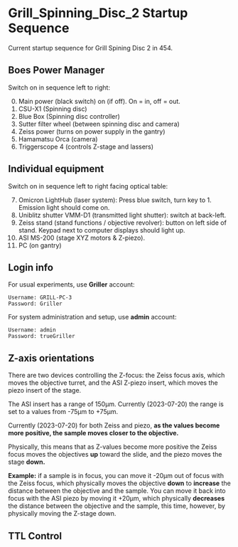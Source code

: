 # Grill_Spinning_Disc_2 Startup Sequence
 
 Current startup sequence for Grill Spining Disc 2 in 454.

## Boes Power Manager ##

Switch on in sequence left to right:

0. Main power (black switch) on (if off).  On = in, off = out.
1. CSU-X1 (Spinning disc)
2. Blue Box (Spinning disc controller)
3. Sutter filter wheel (between spinning disc and camera)
4. Zeiss power (turns on power supply in the gantry)
5. Hamamatsu Orca (camera)
6. Triggerscope 4 (controls Z-stage and lassers)

## Individual equipment ##

Switch on in sequence left to right facing optical table:

7.  Omicron LightHub (laser system): Press blue switch, turn key to 1.  Emission light should come on.
8.  Uniblitz shutter VMM-D1 (transmitted light shutter): switch at back-left.
9.  Zeiss stand (stand functions / objective revolver): button on left side of stand. Keypad next to computer displays should light up.
10. ASI MS-200 (stage XYZ motors & Z-piezo).
11. PC (on gantry)

## Login info ##

For usual experiments, use **Griller** account:

```
Username: GRILL-PC-3
Password: Griller
```
For system administration and setup, use **admin** account:

```
Username: admin
Password: trueGriller
```
## Z-axis orientations ##

There are two devices controlling the Z-focus: the Zeiss focus axis, which moves the objective turret, and the ASI Z-piezo insert, which moves the piezo insert of the stage.

The ASI insert has a range of 150µm.  Currently (2023-07-20) the range is set to a values from -75µm to +75µm.

Currently (2023-07-20) for both Zeiss and piezo, **as the values become more positive, the sample moves closer to the objective.**  

Physically, this means that as Z-values become more positive the Zeiss focus moves the objectives **up** toward the slide, and the piezo moves the stage **down.**

**Example:** if a sample is in focus, you can move it -20µm out of focus with the Zeiss focus, which physically moves the objective **down** to **increase** the distance between the objective and the sample.  You can move it back into focus with the ASI piezo by moving it +20µm, which physically **decreases** the distance between the objective and the sample, this time, however, by physically moving the Z-stage down.

## TTL Control ##



